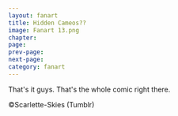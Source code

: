 ```yaml
---
layout: fanart
title: Hidden Cameos??
image: Fanart 13.png
chapter: 
page: 
prev-page:
next-page: 
category: fanart
---
```

That's it guys. That's the whole comic right there. 

©Scarlette-Skies (Tumblr)